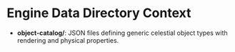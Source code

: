 # Engine Data Directory Context

- **object-catalog/**: JSON files defining generic celestial object types with rendering and physical properties.
